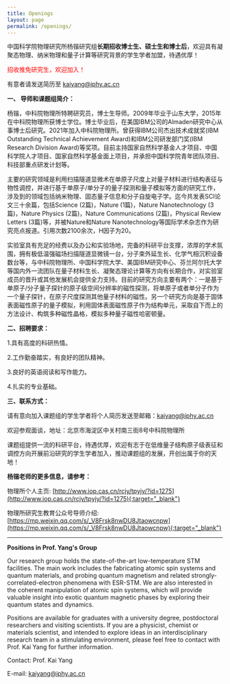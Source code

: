 ```yaml
---
title: Openings
layout: page
permalink: /openings/
---
```


中国科学院物理研究所杨锴研究组**长期招收博士生、硕士生和博士后**，欢迎具有凝聚态物理、纳米物理和量子计算等研究背景的学生学者加盟，待遇优厚！

<p style="color:red;">招收推免研究生，欢迎加入！</p>

有意者请发送简历至 kaiyang@iphy.ac.cn

**一、 导师和课题组简介：**

杨锴，中科院物理所特聘研究员，博士生导师。2009年毕业于山东大学，2015年在中科院物理所获博士学位。博士毕业后，在美国IBM公司的Almaden研究中心从事博士后研究。2021年加入中科院物理所。曾获得IBM公司杰出技术成就奖(IBM Outstanding Technical Achievement Award)和IBM公司研发部门奖(IBM Research Division Award)等奖项。目前主持国家自然科学基金人才项目、中国科学院人才项目、国家自然科学基金面上项目，并承担中国科学院青年团队项目、科技部重点研发计划等。

主要的研究领域是利用扫描隧道显微术在单原子尺度上对量子材料进行结构表征与物性调控，并进行基于单原子/单分子的量子探测和量子模拟等方面的研究工作，涉及到的领域包括纳米物理、固态量子信息和分子自旋电子学。迄今共发表SCI论文三十余篇，包括Science (2篇)，Nature (1篇)，Nature Nanotechnology (3篇)，Nature Physics (2篇)，Nature Communications (2篇)，Physical Review Letters (3篇)等，并被Nature和Nature Nanotechnology等国际学术杂志作为研究亮点报道。引用次数2100余次，H因子为20。

实验室具有充足的经费以及办公和实验场地，完备的科研平台支撑，浓厚的学术氛围，拥有极低温强磁场扫描隧道显微镜一台，分子束外延生长、化学气相沉积设备数台等，与中科院物理所、中国科学院大学、美国IBM研究中心、芬兰阿尔托大学等国内外一流团队在量子材料生长、凝聚态理论计算等方向有长期合作，对实验室成员的晋升或其他发展机会提供全力支持。目前的研究方向主要有两个：一是基于单原子/分子量子探针的原子级空间分辨率的磁性探测，将单原子或者单分子作为一个量子探针，在原子尺度探测其他量子材料的磁性。另一个研究方向是基于固体表面磁性原子的量子模拟，利用固体表面磁性原子作为结构单元，采取自下而上的方法设计、构筑多种磁性晶格，模拟多种量子磁性哈密顿量。

**二、招聘要求：**

1.具有高度的科研热情。

2.工作勤奋踏实，有良好的团队精神。

3.良好的英语阅读和写作能力。

4.扎实的专业基础。

**三、联系方式：**

请有意向加入课题组的学生学者将个人简历发送至邮箱：kaiyang@iphy.ac.cn 

欢迎参观面谈，地址：北京市海淀区中关村南三街8号中科院物理所

课题组提供一流的科研平台，待遇优厚，欢迎有志于在低维量子结构原子级表征和调控方向开展前沿研究的学生学者加入，推动课题组的发展，开创出属于你的天地！

**杨锴老师的更多信息，请参考：**

物理所个人主页: [http://www.iop.cas.cn/rcjy/tpyjy/?id=1275](http://www.iop.cas.cn/rcjy/tpyjy/?id=1275){:target="_blank"}

物理所研究生教育公众号导师介绍: [https://mp.weixin.qq.com/s/_V8Frsk8nwDU8Jtaowcnpw](https://mp.weixin.qq.com/s/_V8Frsk8nwDU8Jtaowcnpw){:target="_blank"}


---


**Positions in Prof. Yang's Group**

Our research group holds the state-of-the-art low-temperature STM facilities. The main work includes the fabricating atomic spin systems and quantum materials, and probing quantum magnetism and related strongly-correlated-electron phenomena with ESR-STM. We are also interested in the coherent manipulation of atomic spin systems, which will provide valuable insight into exotic quantum magnetic phases by exploring their quantum states and dynamics.

Positions are available for graduates with a university degree, postdoctoral researchers and visiting scientists. If you are a physicist, chemist or materials scientist, and intended to explore ideas in an interdisciplinary research team in a stimulating environment, please feel free to contact with Prof. Kai Yang for further information.

Contact: Prof. Kai Yang

E-mail: kaiyang@iphy.ac.cn
